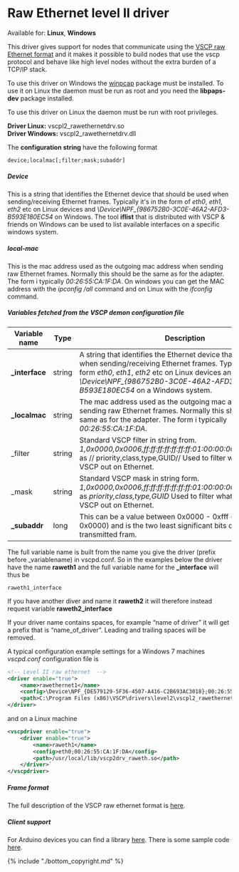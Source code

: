 # Raw Ethernet level II driver

 Available for: **Linux**, **Windows**
 
This driver gives support for nodes that communicate using the [VSCP raw Ethernet format](https://grodansparadis.gitbooks.io/the-vscp-specification/vscp_over_ethernet_raw_ethernet.html) and it makes it possible to build nodes that use the vscp protocol and behave like high level nodes without the extra burden of a TCP/IP stack. 

To use this driver on Windows the [winpcap](https://www.winpcap.org) package must be installed.  To use it on Linux the daemon must be run as root and you need the **libpaps-dev** package installed.

To use this driver on Linux the daemon must be run with root privileges.

**Driver Linux:** vscpl2_rawethernetdrv.so  
**Driver Windows:** vscpl2_rawethernetdrv.dll 

The **configuration string** have the following format

    device;localmac[;filter;mask;subaddr]

##### Device

This is a string that identifies the Ethernet device that should be used when sending/receiving Ethernet frames. Typically it's in the form of *eth0*, *eth1*, *eth2* etc on Linux devices and *\Device\NPF_{986752B0-3C0E-46A2-AFD3-B593E180EC54* on Windows. The tool **iflist** that is distributed with VSCP & friends on Windows can be used to list available interfaces on a specific windows system. 

##### local-mac

This is the mac address used as the outgoing mac address when sending raw Ethernet frames. Normally this should be the same as for the adapter. The form i typically *00:26:55:CA:1F:DA*. On windows you can get the MAC address with the *ipconfig /all* command and on Linux with the *ifconfig* command.

##### Variables fetched from the VSCP demon configuration file

 | Variable name  | Type   | Description  | 
 | -------------  | ----   | -----------  | 
 | **_interface** | string | A string that identifies the Ethernet device that should be used when sending/receiving Ethernet frames. Typically it's in the form *eth0*, *eth1*, *eth2* etc on Linux devices and *\Device\NPF_{986752B0-3C0E-46A2-AFD3-B593E180EC54* on a Windows system. | 
 | **_localmac**  | string | The mac address used as the outgoing mac address when sending raw Ethernet frames. Normally this should be the same as for the adapter. The form i typically *00:26:55:CA:1F:DA*.                                                                                  | 
 | _filter        | string | Standard VSCP filter in string from. *1,0x0000,0x0006,ff:ff:ff:ff:ff:ff:ff:01:00:00:00:00:00:00:00:00* as // priority,class,type,GUID// Used to filter what is sent from VSCP out on Ethernet.                                                                     | 
 | _mask          | string | Standard VSCP mask in string form. *1,0x0000,0x0006,ff:ff:ff:ff:ff:ff:ff:01:00:00:00:00:00:00:00:00* as *priority,class,type,GUID* Used to filter what is sent from VSCP out on Ethernet.                                                                        | 
 | **_subaddr**   | long   | This can be a value between 0x0000 - 0xfff (defaults to 0x0000) and is the two least significant bits of the GUID for a transmitted fram.                                                                                                                            | 
The full variable name is built from the name you give the driver (prefix before _variablename) in vscpd.conf. So in the examples below the driver have the name **raweth1** and the full variable name for the **_interface** will thus be

    raweth1_interface

If you have another diver and name it  **raweth2** it will therefore instead request variable **raweth2_interface**

If your driver name contains spaces, for example “name of driver” it will get a prefix that is “name_of_driver”. Leading and trailing spaces will be removed. 

A typical configuration example settings for a Windows 7 machines *vscpd.conf* configuration file is 

```xml
<!-- Level II raw ethernet  -->
<driver enable="true">   	 			
    <name>rawethernet1</name>
    <config>\Device\NPF_{DE579129-5F36-4507-A416-C2B693AC3018};00:26:55:CA:1F:DA</config>
    <path>C:\Program Files (x86)\VSCP\drivers\level2\vscpl2_rawethernetdrv.dll</path>
</driver>
```
        
and on a Linux machine        

```xml
<vscpdriver enable="true">
    <driver enable="true">		   	 			
        <name>raweth1</name> 		   	 		
        <config>eth0;00:26:55:CA:1F:DA</config>
        <path>/usr/local/lib/vscp2drv_raweth.so</path>
    </driver>`
</vscpdriver>
```


#####  Frame format

The full description of the VSCP raw ethernet format is [here](https://grodansparadis.gitbooks.io/the-vscp-specification/vscp_over_ethernet_raw_ethernet.html).

##### Client support

For Arduino devices you can find a library [here](http://www.airspayce.com/mikem/arduino/EtherRaw/index.html). There is some sample code [here](https://forum.arduino.cc/index.php?topic=74547.0).

{% include "./bottom_copyright.md" %}
